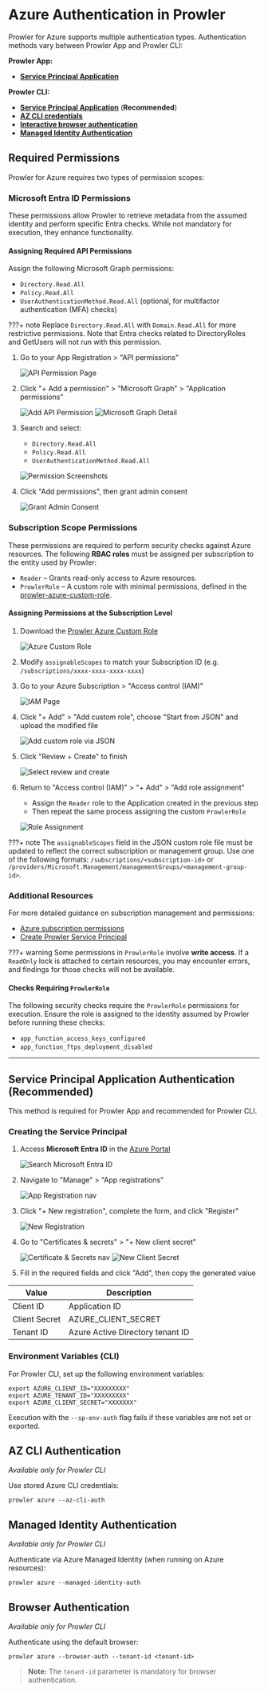 # Azure Authentication in Prowler

Prowler for Azure supports multiple authentication types. Authentication methods vary between Prowler App and Prowler CLI:

**Prowler App:**

- [**Service Principal Application**](#service-principal-application-authentication-recommended)

**Prowler CLI:**

- [**Service Principal Application**](#service-principal-application-authentication-recommended) (**Recommended**)
- [**AZ CLI credentials**](#az-cli-authentication)
- [**Interactive browser authentication**](#browser-authentication)
- [**Managed Identity Authentication**](#managed-identity-authentication)

## Required Permissions

Prowler for Azure requires two types of permission scopes:

### Microsoft Entra ID Permissions

These permissions allow Prowler to retrieve metadata from the assumed identity and perform specific Entra checks. While not mandatory for execution, they enhance functionality.

#### Assigning Required API Permissions

Assign the following Microsoft Graph permissions:

- `Directory.Read.All`
- `Policy.Read.All`
- `UserAuthenticationMethod.Read.All` (optional, for multifactor authentication (MFA) checks)

???+ note
    Replace `Directory.Read.All` with `Domain.Read.All` for more restrictive permissions. Note that Entra checks related to DirectoryRoles and GetUsers will not run with this permission.

1. Go to your App Registration > "API permissions"

    ![API Permission Page](./img/api-permissions-page.png)

2. Click "+ Add a permission" > "Microsoft Graph" > "Application permissions"

    ![Add API Permission](./img/add-api-permission.png)
    ![Microsoft Graph Detail](./img/microsoft-graph-detail.png)

3. Search and select:

    - `Directory.Read.All`
    - `Policy.Read.All`
    - `UserAuthenticationMethod.Read.All`

    ![Permission Screenshots](./img/domain-permission.png)

4. Click "Add permissions", then grant admin consent

    ![Grant Admin Consent](./img/grant-admin-consent.png)


### Subscription Scope Permissions

These permissions are required to perform security checks against Azure resources. The following **RBAC roles** must be assigned per subscription to the entity used by Prowler:

- `Reader` – Grants read-only access to Azure resources.
- `ProwlerRole` – A custom role with minimal permissions, defined in the [prowler-azure-custom-role](https://github.com/prowler-cloud/prowler/blob/master/permissions/prowler-azure-custom-role.json).

#### Assigning Permissions at the Subscription Level

1. Download the [Prowler Azure Custom Role](https://github.com/prowler-cloud/prowler/blob/master/permissions/prowler-azure-custom-role.json)

    ![Azure Custom Role](./img/download-prowler-role.png)

2. Modify `assignableScopes` to match your Subscription ID (e.g. `/subscriptions/xxxx-xxxx-xxxx-xxxx`)

3. Go to your Azure Subscription > "Access control (IAM)"

    ![IAM Page](./img/iam-azure-page.png)

4. Click "+ Add" > "Add custom role", choose "Start from JSON" and upload the modified file

    ![Add custom role via JSON](./img/add-custom-role-json.png)

5. Click "Review + Create" to finish

    ![Select review and create](./img/review-and-create.png)

6. Return to "Access control (IAM)" > "+ Add" > "Add role assignment"

    - Assign the `Reader` role to the Application created in the previous step
    - Then repeat the same process assigning the custom `ProwlerRole`

    ![Role Assignment](./img/add-role-assigment.png)

???+ note
    The `assignableScopes` field in the JSON custom role file must be updated to reflect the correct subscription or management group. Use one of the following formats: `/subscriptions/<subscription-id>` or `/providers/Microsoft.Management/managementGroups/<management-group-id>`.

### Additional Resources

For more detailed guidance on subscription management and permissions:

- [Azure subscription permissions](subscriptions.md)
- [Create Prowler Service Principal](create-prowler-service-principal.md)

???+ warning
     Some permissions in `ProwlerRole` involve **write access**. If a `ReadOnly` lock is attached to certain resources, you may encounter errors, and findings for those checks will not be available.

#### Checks Requiring `ProwlerRole`

The following security checks require the `ProwlerRole` permissions for execution. Ensure the role is assigned to the identity assumed by Prowler before running these checks:

- `app_function_access_keys_configured`
- `app_function_ftps_deployment_disabled`

---

## Service Principal Application Authentication (Recommended)

This method is required for Prowler App and recommended for Prowler CLI.

### Creating the Service Principal

1. Access **Microsoft Entra ID** in the [Azure Portal](https://portal.azure.com)

    ![Search Microsoft Entra ID](./img/search-microsoft-entra-id.png)

2. Navigate to "Manage" > "App registrations"

    ![App Registration nav](./img/app-registration-menu.png)

3. Click "+ New registration", complete the form, and click "Register"

    ![New Registration](./img/new-registration.png)

4. Go to "Certificates & secrets" > "+ New client secret"

    ![Certificate & Secrets nav](./img/certificates-and-secrets.png)
    ![New Client Secret](./img/new-client-secret.png)

5. Fill in the required fields and click "Add", then copy the generated value

| Value | Description |
|-------|-----------|
| Client ID | Application ID |
| Client Secret | AZURE_CLIENT_SECRET |
| Tenant ID | Azure Active Directory tenant ID |

### Environment Variables (CLI)

For Prowler CLI, set up the following environment variables:

```console
export AZURE_CLIENT_ID="XXXXXXXXX"
export AZURE_TENANT_ID="XXXXXXXXX"
export AZURE_CLIENT_SECRET="XXXXXXX"
```

Execution with the `--sp-env-auth` flag fails if these variables are not set or exported.

## AZ CLI Authentication

*Available only for Prowler CLI*

Use stored Azure CLI credentials:

```console
prowler azure --az-cli-auth
```

## Managed Identity Authentication

*Available only for Prowler CLI*

Authenticate via Azure Managed Identity (when running on Azure resources):

```console
prowler azure --managed-identity-auth
```

## Browser Authentication

*Available only for Prowler CLI*

Authenticate using the default browser:

```console
prowler azure --browser-auth --tenant-id <tenant-id>
```

> **Note:** The `tenant-id` parameter is mandatory for browser authentication.

